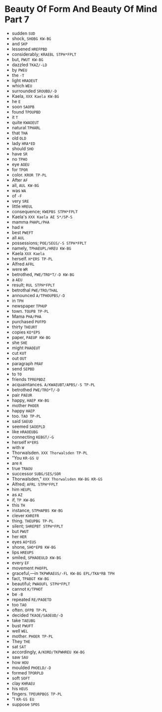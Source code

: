 # Beauty Of Form And Beauty Of Mind Part 7

* sudden `SUD`
* shock, `SHOBG KW-BG`
* and `SKP`
* lessened `HREFPBD`
* considerably; `KRAEBL STPH*FPLT`
* but, `PWUT KW-BG`
* dazzled `TKAZ/-LD`
* by `PWEU`
* the `-T`
* light `HRAOEUT`
* which `WEU`
* surrounded `SROUBD/-D`
* Kaela, `XXX Kaela KW-BG`
* he `E`
* soon `SAOPB`
* found `TPOUPBD`
* it `T`
* quite `KWAOEUT`
* natural `TPHARL`
* that `THA`
* old `OLD`
* lady `HRA*ED`
* should `SHO`
* have `SR`
* no `TPHO`
* eye `AOEU`
* for `TPOR`
* color. `KROR TP-PL`
* After `AF`
* all, `AUL KW-BG`
* was `WA`
* of `-F`
* very `SRE`
* little `HREUL`
* consequence; `KWEPBS STPH*FPLT`
* Kaela's `XXX Kaela AE S*/SP-S`
* mamma `PHAPL/PHA`
* had `H`
* best `PWEFT`
* all `AUL`
* possessions; `POE/SEGS/-S STPH*FPLT`
* namely, `TPHAEUPL/HREU KW-BG`
* Kaela `XXX Kaela`
* herself. `H*ERS TP-PL`
* Alfred `AFRL`
* were `WR`
* betrothed, `PWE/TRO*T/-D KW-BG`
* a `AEU`
* result; `RUL STPH*FPLT`
* betrothal `PWE/TRO/THAL`
* announced `A/TPHOUPBS/-D`
* in `TPH`
* newspaper `TPHUP`
* town. `TOUPB TP-PL`
* Mama `PHA/PHA`
* purchased `PUFPD`
* thirty `THEURT`
* copies `KO*EPS`
* paper, `PAEUP KW-BG`
* she `SHE`
* might `PHAOEUT`
* cut `KUT`
* out `OUT`
* paragraph `PRAF`
* send `SEPBD`
* to `TO`
* friends `TPREPBDZ`
* acquaintances. `A/KWAEUBT/APBS/-S TP-PL`
* betrothed `PWE/TRO*T/-D`
* pair `PAEUR`
* happy, `HAEP KW-BG`
* mother `PHOER`
* happy `HAEP`
* too. `TAO TP-PL`
* said `SAEUD`
* seemed `SAOEPLD`
* like `HRAOEUBG`
* connecting `KEBGT/-G`
* herself `H*ERS`
* with `W`
* Thorwalsden. `XXX Thorwalsden TP-PL`
* "You `KR-GS U`
* are `R`
* true `TRAOU`
* successor `SUBG/SES/SOR`
* Thorwalsden," `XXX Thorwalsden KW-BG KR-GS`
* Alfred; `AFRL STPH*FPLT`
* him `HEUPL`
* as `AZ`
* if, `TP KW-BG`
* this `TH`
* instance, `STPHAPBS KW-BG`
* clever `KHREFR`
* thing. `THEUPBG TP-PL`
* silent; `SHREPBT STPH*FPLT`
* but `PWUT`
* her `HER`
* eyes `AO*EUS`
* shone, `SHO*EPB KW-BG`
* lips `HREUPS`
* smiled, `SPHAOEULD KW-BG`
* every `EF`
* movement `PHOFPL`
* graceful,—in `TKPWRAEUS/-FL KW-BG EPL/TKA*RB TPH`
* fact, `TPABGT KW-BG`
* beautiful; `PWAOUFL STPH*FPLT`
* cannot `K/TPHOT`
* be `-B`
* repeated `RE/PAOETD`
* too `TAO`
* often. `OFPB TP-PL`
* decided `TKAOE/SAOEUD/-D`
* take `TAEUBG`
* bust `PWUFT`
* well `WEL`
* mother. `PHOER TP-PL`
* They `THE`
* sat `SAT`
* accordingly, `A/KORD/TKPWHREU KW-BG`
* saw `SAU`
* how `HOU`
* moulded `PHOELD/-D`
* formed `TPORPLD`
* soft `SOFT`
* clay `KHRAEU`
* his `HEUS`
* fingers. `TPEURPBGS TP-PL`
* "I `KR-GS EU`
* suppose `SPOS`
